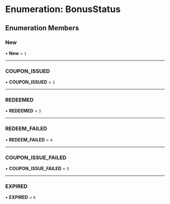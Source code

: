 # Enumeration: BonusStatus

## Enumeration Members

### New

• **New** = ``1``

___

### COUPON\_ISSUED

• **COUPON\_ISSUED** = ``2``

___

### REDEEMED

• **REDEEMED** = ``3``

___

### REDEEM\_FAILED

• **REDEEM\_FAILED** = ``4``

___

### COUPON\_ISSUE\_FAILED

• **COUPON\_ISSUE\_FAILED** = ``5``

___

### EXPIRED

• **EXPIRED** = ``6``
